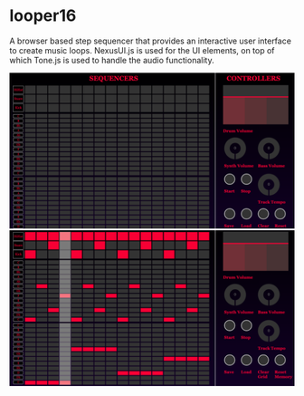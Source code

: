 # looper16
A browser based step sequencer that provides an interactive user interface to create music loops. NexusUI.js is used for the UI elements, on top of which Tone.js is used to handle the audio functionality.

![alt text](UI.png "Initial template design")
![alt text](UI2.png "Working")
